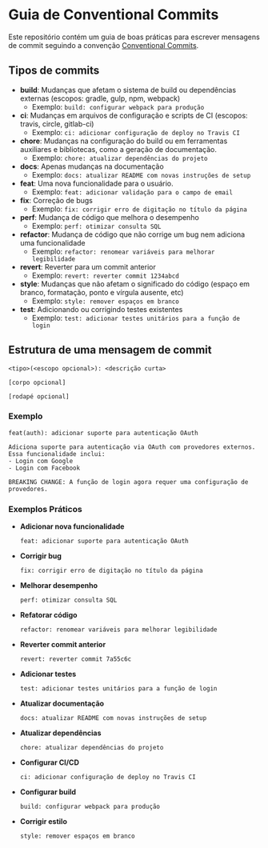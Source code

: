 # Guia de Conventional Commits

Este repositório contém um guia de boas práticas para escrever mensagens de commit seguindo a convenção [Conventional Commits](https://www.conventionalcommits.org/).

## Tipos de commits

- **build**: Mudanças que afetam o sistema de build ou dependências externas (escopos: gradle, gulp, npm, webpack)
    - Exemplo: `build: configurar webpack para produção`
- **ci**: Mudanças em arquivos de configuração e scripts de CI (escopos: travis, circle, gitlab-ci)
    - Exemplo: `ci: adicionar configuração de deploy no Travis CI`
- **chore**: Mudanças na configuração do build ou em ferramentas auxiliares e bibliotecas, como a geração de documentação.
    - Exemplo: `chore: atualizar dependências do projeto`
- **docs**: Apenas mudanças na documentação
    - Exemplo: `docs: atualizar README com novas instruções de setup`
- **feat**: Uma nova funcionalidade para o usuário.
    - Exemplo: `feat: adicionar validação para o campo de email`
- **fix**: Correção de bugs
    - Exemplo: `fix: corrigir erro de digitação no título da página`
- **perf**: Mudança de código que melhora o desempenho
    - Exemplo: `perf: otimizar consulta SQL`
- **refactor**: Mudança de código que não corrige um bug nem adiciona uma funcionalidade
    - Exemplo: `refactor: renomear variáveis para melhorar legibilidade`
- **revert**: Reverter para um commit anterior
    - Exemplo: `revert: reverter commit 1234abcd`
- **style**: Mudanças que não afetam o significado do código (espaço em branco, formatação, ponto e vírgula ausente, etc)
    - Exemplo: `style: remover espaços em branco`
- **test**: Adicionando ou corrigindo testes existentes
    - Exemplo: `test: adicionar testes unitários para a função de login`


## Estrutura de uma mensagem de commit

```
<tipo>(<escopo opcional>): <descrição curta>

[corpo opcional]

[rodapé opcional]
```

### Exemplo

```
feat(auth): adicionar suporte para autenticação OAuth

Adiciona suporte para autenticação via OAuth com provedores externos.
Essa funcionalidade inclui:
- Login com Google
- Login com Facebook

BREAKING CHANGE: A função de login agora requer uma configuração de provedores.
```

### Exemplos Práticos

- **Adicionar nova funcionalidade**
    ```
    feat: adicionar suporte para autenticação OAuth
    ```
- **Corrigir bug**
    ```
    fix: corrigir erro de digitação no título da página
    ```
- **Melhorar desempenho**
    ```
    perf: otimizar consulta SQL
    ```
- **Refatorar código**
    ```
    refactor: renomear variáveis para melhorar legibilidade
    ```
- **Reverter commit anterior**
    ```
    revert: reverter commit 7a55c6c
    ```
- **Adicionar testes**
    ```
    test: adicionar testes unitários para a função de login
    ```
- **Atualizar documentação**
    ```
    docs: atualizar README com novas instruções de setup
    ```
- **Atualizar dependências**
    ```
    chore: atualizar dependências do projeto
    ```
- **Configurar CI/CD**
    ```
    ci: adicionar configuração de deploy no Travis CI
    ```
- **Configurar build**
    ```
    build: configurar webpack para produção
    ```
- **Corrigir estilo**
    ```
    style: remover espaços em branco
    ```

